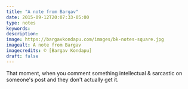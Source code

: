 ```yaml
---
title: "A note from Bargav"
date: 2015-09-12T20:07:33-05:00
type: notes
keywords:
description:
image: https://bargavkondapu.com/images/bk-notes-square.jpg
imagealt: A note from Bargav
imagecredits: © [Bargav Kondapu]
draft: false
---
```

[comment]: # (A note is any quick thought, quote, one-liners or a simple tweet. )

That moment, when you comment something intellectual & sarcastic on someone's post and they don't actually get it.
